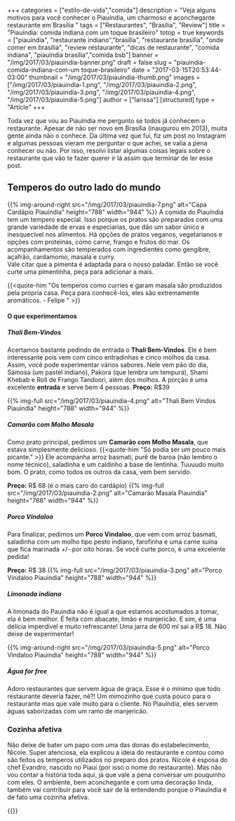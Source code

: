 +++
categories = ["estilo-de-vida","comida"]
description = "Veja alguns motivos para você conhecer o Piauíndia, um charmoso e aconchegante restaurante em Brasília "
tags = ["Restaurantes", "Brasília", "Review"]
title = "Piauíndia: comida indiana com um toque brasileiro"
totop = true
keywords = ["piauíndia", "restaurante indiano","brasília", "restaurante brasília", "onde comer em brasília", "review restaurante", "dicas de restaurante", "comida indiana", "piauíndia brasília","comida bsb"]
banner = "/img/2017/03/piauindia-banner.png"
draft = false
slug = "piauindia-comida-indiana-com-um toque-brasileiro"
date = "2017-03-15T20:53:44-03:00"
thumbnail = "/img/2017/03/piauindia-thumb.png"
images = ["/img/2017/03/piauindia-1.png", "/img/2017/03/piauindia-2.png", "/img/2017/03/piauindia-3.png", "/img/2017/03/piauindia-4.png", "/img/2017/03/piauindia-5.png"]
author = ["larissa"]
[structured]
type = "Article"
+++


Toda vez que vou ao Piauíndia me pergunto se todos já conhecem o restaurante.  Apesar de não ser novo em Brasília (inaugurou em 2013), muita gente ainda não o conhece. Da última vez que fui, fiz um post no Instagram e algumas pessoas vieram me perguntar o que achei, se valia a pena conhecer ou não. Por isso, resolvi listar algumas coisas legais sobre o restaurante que vão te fazer querer ir lá assim que terminar de ler esse post.

## Temperos do outro lado do mundo

{{% img-around-right src="/img/2017/03/piauindia-7.png"  alt="Capa Cardápio Piauindia"  height="788" width="944" %}}
A comida do Piauíndia tem um tempero especial. Isso porque os pratos são preparados com uma grande variedade de ervas e especiarias, que dão um sabor único e inesquecível nos alimentos.  Há opções de pratos veganos, vegetarianos e opções com proteínas, como carne, frango e frutos do mar. Os acompanhamentos são temperados com ingredientes como gengibre, açafrão, cardamomo, masala e curry.  
Vale citar que a pimenta é adaptada para o nosso paladar. Então se você curte uma pimentinha, peça para adicionar a mais.

{{<quote-him "Os temperos como curries e garam masala são produzidos pela própria casa. Peça para conhecê-los, eles são extremamente aromáticos. - Felipe " >}}


#### O que experimentamos

##### Thalí Bem-Vindos
Acertamos bastante pedindo de entrada o **Thalí Bem-Vindos**. Ele é bem interessante pois vem com cinco entradinhas e cinco molhos da casa. Assim, você pode experimentar vários sabores. Nele vem pão do dia, Samosa (um pastel indiano), Pakora (que lembra um tempurá), Shami Khebab e Roll de Frango Tandoori, além dos molhos.
A porção é uma excelente **entrada** e serve bem 4 pessoas.
**Preço:** R$39

{{% img-full src="/img/2017/03/piauindia-4.png"  alt="Thali Bem Vindos Piauindia"  height="788" width="944" %}}


##### Camarão com Molho Masala

Como prato principal, pedimos um **Camarão com Molho Masala**, que estava simplesmente delicioso. {{<quote-him "Só podia ser um pouco mais picante." >}}
Ele acompanha arroz basmati, purê de baroa (não lembro o nome técnico), saladinha e um caldinho a base de lentinha. Tuuuudo muito bom. O prato, como todos os outros da casa, vem bem servido.

**Preço:** R$ 68 (é o mais caro do cardápio)
{{% img-full src="/img/2017/03/piauindia-2.png"  alt="Camarão Masala Piauindia"  height="788" width="944" %}}

##### Porco Vindaloo

Para finalizar, pedimos um **Porco Vindaloo**, que vem com arroz basmati, saladinha com um molho tipo pesto indiano, farofinha e uma carne suína que fica marinada +/- por oito horas. Se você curte porco, é uma excelente pedida!

**Preço:** R$ 38
{{% img-full src="/img/2017/03/piauindia-3.png"  alt="Porco Vindaloo Piauindia"  height="788" width="944" %}}


##### Limonada indiana

A limonada do Pauíndia não é igual a que estamos acostumados a tomar, ela é bem melhor. É feita com abacate, limão e manjericão. E sim, é uma delícia imperdível e muito refrescante! Uma  jarra de 600 ml sai a R$ 18. Não deixe de experimentar!

{{% img-around-right src="/img/2017/03/piauindia-5.png"  alt="Porco Vindaloo Piauindia"  height="788" width="944" %}}

##### Água for free

Adoro restaurantes que servem água de graça. Esse é o mínimo que todo restaurante deveria fazer, né?! Um mimozinho que custa pouco para o restaurante mas que vale muito para o cliente. No Piauíndia, eles servem águas saborizadas com um ramo de manjericão.

### Cozinha afetiva

Não deixe de bater um papo com uma das donas do estabelecimento, Nicole. Super atenciosa, ela explicou a ideia do restaurante e contou como são feitos os temperos utilizados no preparo dos pratos. Nicole é esposa do chef Evandro, nascido no Piauí (por isso o nome do restaurante). Mas não vou contar a história toda aqui, já que vale a pena conversar um pouquinho com eles. O ambiente, bem aconchegante e com uma decoração linda, também vai contribuir para você sair de lá entendendo porque o Piauíndia é de fato uma cozinha afetiva.



{{<restaurant address="Acampamento Pacheco Fernandes, rua 9, casa 2, Vila Planalto-DF" maps="https://goo.gl/maps/UqEfKEQ8iw52" work-time="Segunda à quarta e domingo, das 12h às 16h - Quinta, sexta e sábado, das 11h às 23h." phone="(61) 3574.4234" price="3,5/5">}}
